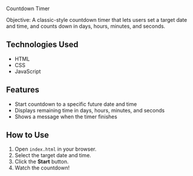 Countdown Timer

Objective:
A classic-style countdown timer that lets users set a target date and time, and counts down in days, hours, minutes, and seconds.

##  Technologies Used
- HTML
- CSS
- JavaScript

##  Features
- Start countdown to a specific future date and time
- Displays remaining time in days, hours, minutes, and seconds
- Shows a message when the timer finishes

##  How to Use
1. Open `index.html` in your browser.
2. Select the target date and time.
3. Click the **Start** button.
4. Watch the countdown!

